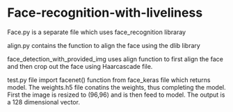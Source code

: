 # Face-recognition-with-liveliness

Face.py is a separate file which uses face_recognition libraray

align.py contains the function to align the face using the dlib library

face_detection_with_provided_img uses align function to first align the face and then crop out the face using Haarcascade file. 

test.py file import facenet() function from face_keras file which returns model. The weights.h5 file conatins the weights, thus completing the model. First the image is resized to (96,96) and is then feed to model. The output is a 128 dimensional vector.
